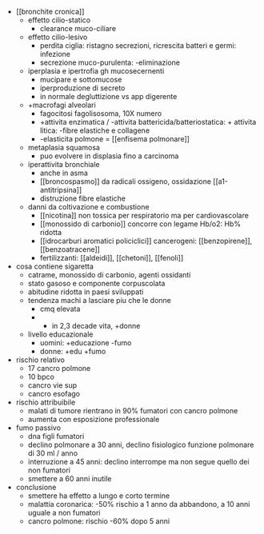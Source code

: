 - [[bronchite cronica]]
	- effetto cilio-statico
		- clearance muco-ciliare
	- effetto cilio-lesivo
		- perdita ciglia: ristagno secrezioni, ricrescita batteri e germi: infezione
		- secrezione muco-purulenta: -eliminazione
	- iperplasia e ipertrofia gh mucosecernenti
		- mucipare e sottomucose
		- iperproduzione di secreto
		- in normale degluttizione vs app digerente
	- +macrofagi alveolari
		- fagocitosi fagolisosoma, 10X numero
		- +attivita enzimatica / -attivita battericida/batteriostatica: + attivita litica: -fibre elastiche e collagene
		- -elasticita polmone = [[enfisema polmonare]]
	- metaplasia squamosa
		- puo evolvere in displasia fino a carcinoma
	- iperattivita bronchiale
		- anche in asma
		- [[broncospasmo]] da radicali ossigeno, ossidazione [[a1-antitripsina]]
		- distruzione fibre elastiche
	- danni da coltivazione e combustione
		- [[nicotina]] non tossica per respiratorio ma per cardiovascolare
		- [[monossido di carbonio]] concorre con legame Hb/o2: Hb% ridotta
		- [[idrocarburi aromatici policiclici]] cancerogeni: [[benzopirene]], [[benzoatracene]]
		- fertilizzanti: [[aldeidi]], [[chetoni]], [[fenoli]]
- cosa contiene sigaretta
	- catrame, monossido di carbonio, agenti ossidanti
	- stato gasoso e componente corpuscolata
	- abitudine ridotta in paesi sviluppati
	- tendenza machi a lasciare piu che le donne
		- cmq elevata
		- + in 2,3 decade vita, +donne
	- livello educazionale
		- uomini: +educazione -fumo
		- donne: +edu +fumo
- rischio relativo
	- 17 cancro polmone
	- 10 bpco
	- cancro vie sup
	- cancro esofago
- rischio attribuibile
	- malati di tumore rientrano in 90% fumatori con cancro polmone
	- aumenta con esposizione professionale
- fumo passivo
	- dna figli fumatori
	- declino polmonare a 30 anni, declino fisiologico funzione polmonare di 30 ml / anno
	- interruzione a 45 anni: declino interrompe ma non segue quello dei non fumatori
	- smettere a 60 anni inutile
- conclusione
	- smettere ha effetto a lungo e corto termine
	- malattia coronarica: -50% rischio a 1 anno da abbandono, a 10 anni uguale a non fumatori
	- cancro polmone: rischio -60% dopo 5 anni